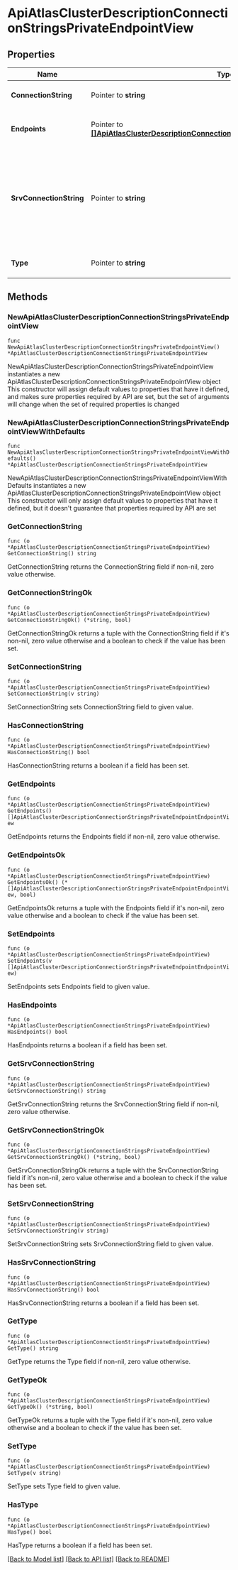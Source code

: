 # ApiAtlasClusterDescriptionConnectionStringsPrivateEndpointView

## Properties

Name | Type | Description | Notes
------------ | ------------- | ------------- | -------------
**ConnectionString** | Pointer to **string** | Private endpoint-aware connection string that uses the &#x60;mongodb://&#x60; protocol to connect to MongoDB Cloud through a private endpoint. | [optional] [readonly] 
**Endpoints** | Pointer to [**[]ApiAtlasClusterDescriptionConnectionStringsPrivateEndpointEndpointView**](ApiAtlasClusterDescriptionConnectionStringsPrivateEndpointEndpointView.md) | List that contains the private endpoints through which you connect to MongoDB Cloud when you use **connectionStrings.privateEndpoint[n].connectionString** or **connectionStrings.privateEndpoint[n].srvConnectionString**. | [optional] [readonly] 
**SrvConnectionString** | Pointer to **string** | Private endpoint-aware connection string that uses the &#x60;mongodb+srv://&#x60; protocol to connect to MongoDB Cloud through a private endpoint. The &#x60;mongodb+srv&#x60; protocol tells the driver to look up the seed list of hosts in the Domain Name System (DNS). This list synchronizes with the nodes in a cluster. If the connection string uses this Uniform Resource Identifier (URI) format, you don&#39;t need to append the seed list or change the Uniform Resource Identifier (URI) if the nodes change. Use this Uniform Resource Identifier (URI) format if your application supports it. If it doesn&#39;t, use connectionStrings.privateEndpoint[n].connectionString. | [optional] [readonly] 
**Type** | Pointer to **string** | MongoDB process type to which your application connects. Use &#x60;MONGOD&#x60; for replica sets and &#x60;MONGOS&#x60; for sharded clusters. | [optional] [readonly] 

## Methods

### NewApiAtlasClusterDescriptionConnectionStringsPrivateEndpointView

`func NewApiAtlasClusterDescriptionConnectionStringsPrivateEndpointView() *ApiAtlasClusterDescriptionConnectionStringsPrivateEndpointView`

NewApiAtlasClusterDescriptionConnectionStringsPrivateEndpointView instantiates a new ApiAtlasClusterDescriptionConnectionStringsPrivateEndpointView object
This constructor will assign default values to properties that have it defined,
and makes sure properties required by API are set, but the set of arguments
will change when the set of required properties is changed

### NewApiAtlasClusterDescriptionConnectionStringsPrivateEndpointViewWithDefaults

`func NewApiAtlasClusterDescriptionConnectionStringsPrivateEndpointViewWithDefaults() *ApiAtlasClusterDescriptionConnectionStringsPrivateEndpointView`

NewApiAtlasClusterDescriptionConnectionStringsPrivateEndpointViewWithDefaults instantiates a new ApiAtlasClusterDescriptionConnectionStringsPrivateEndpointView object
This constructor will only assign default values to properties that have it defined,
but it doesn't guarantee that properties required by API are set

### GetConnectionString

`func (o *ApiAtlasClusterDescriptionConnectionStringsPrivateEndpointView) GetConnectionString() string`

GetConnectionString returns the ConnectionString field if non-nil, zero value otherwise.

### GetConnectionStringOk

`func (o *ApiAtlasClusterDescriptionConnectionStringsPrivateEndpointView) GetConnectionStringOk() (*string, bool)`

GetConnectionStringOk returns a tuple with the ConnectionString field if it's non-nil, zero value otherwise
and a boolean to check if the value has been set.

### SetConnectionString

`func (o *ApiAtlasClusterDescriptionConnectionStringsPrivateEndpointView) SetConnectionString(v string)`

SetConnectionString sets ConnectionString field to given value.

### HasConnectionString

`func (o *ApiAtlasClusterDescriptionConnectionStringsPrivateEndpointView) HasConnectionString() bool`

HasConnectionString returns a boolean if a field has been set.

### GetEndpoints

`func (o *ApiAtlasClusterDescriptionConnectionStringsPrivateEndpointView) GetEndpoints() []ApiAtlasClusterDescriptionConnectionStringsPrivateEndpointEndpointView`

GetEndpoints returns the Endpoints field if non-nil, zero value otherwise.

### GetEndpointsOk

`func (o *ApiAtlasClusterDescriptionConnectionStringsPrivateEndpointView) GetEndpointsOk() (*[]ApiAtlasClusterDescriptionConnectionStringsPrivateEndpointEndpointView, bool)`

GetEndpointsOk returns a tuple with the Endpoints field if it's non-nil, zero value otherwise
and a boolean to check if the value has been set.

### SetEndpoints

`func (o *ApiAtlasClusterDescriptionConnectionStringsPrivateEndpointView) SetEndpoints(v []ApiAtlasClusterDescriptionConnectionStringsPrivateEndpointEndpointView)`

SetEndpoints sets Endpoints field to given value.

### HasEndpoints

`func (o *ApiAtlasClusterDescriptionConnectionStringsPrivateEndpointView) HasEndpoints() bool`

HasEndpoints returns a boolean if a field has been set.

### GetSrvConnectionString

`func (o *ApiAtlasClusterDescriptionConnectionStringsPrivateEndpointView) GetSrvConnectionString() string`

GetSrvConnectionString returns the SrvConnectionString field if non-nil, zero value otherwise.

### GetSrvConnectionStringOk

`func (o *ApiAtlasClusterDescriptionConnectionStringsPrivateEndpointView) GetSrvConnectionStringOk() (*string, bool)`

GetSrvConnectionStringOk returns a tuple with the SrvConnectionString field if it's non-nil, zero value otherwise
and a boolean to check if the value has been set.

### SetSrvConnectionString

`func (o *ApiAtlasClusterDescriptionConnectionStringsPrivateEndpointView) SetSrvConnectionString(v string)`

SetSrvConnectionString sets SrvConnectionString field to given value.

### HasSrvConnectionString

`func (o *ApiAtlasClusterDescriptionConnectionStringsPrivateEndpointView) HasSrvConnectionString() bool`

HasSrvConnectionString returns a boolean if a field has been set.

### GetType

`func (o *ApiAtlasClusterDescriptionConnectionStringsPrivateEndpointView) GetType() string`

GetType returns the Type field if non-nil, zero value otherwise.

### GetTypeOk

`func (o *ApiAtlasClusterDescriptionConnectionStringsPrivateEndpointView) GetTypeOk() (*string, bool)`

GetTypeOk returns a tuple with the Type field if it's non-nil, zero value otherwise
and a boolean to check if the value has been set.

### SetType

`func (o *ApiAtlasClusterDescriptionConnectionStringsPrivateEndpointView) SetType(v string)`

SetType sets Type field to given value.

### HasType

`func (o *ApiAtlasClusterDescriptionConnectionStringsPrivateEndpointView) HasType() bool`

HasType returns a boolean if a field has been set.


[[Back to Model list]](../README.md#documentation-for-models) [[Back to API list]](../README.md#documentation-for-api-endpoints) [[Back to README]](../README.md)


